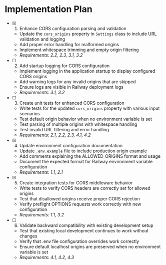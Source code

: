 # Implementation Plan

- [x] 1. Enhance CORS configuration parsing and validation
  - Update the `cors_origins` property in `Settings` class to include URL validation and logging
  - Add proper error handling for malformed origins
  - Implement whitespace trimming and empty origin filtering
  - _Requirements: 2.2, 2.3, 3.1, 3.2_

- [ ] 2. Add startup logging for CORS configuration
  - Implement logging in the application startup to display configured CORS origins
  - Add warning logs for any invalid origins that are skipped
  - Ensure logs are visible in Railway deployment logs
  - _Requirements: 3.1, 3.2_

- [ ] 3. Create unit tests for enhanced CORS configuration
  - Write tests for the updated `cors_origins` property with various input scenarios
  - Test default origin behavior when no environment variable is set
  - Test parsing of multiple origins with whitespace handling
  - Test invalid URL filtering and error handling
  - _Requirements: 2.1, 2.2, 2.3, 4.1, 4.2_

- [x] 4. Update environment configuration documentation
  - Update `.env.example` file to include production origin example
  - Add comments explaining the ALLOWED_ORIGINS format and usage
  - Document the expected format for Railway environment variable configuration
  - _Requirements: 1.1, 2.1_

- [x] 5. Create integration tests for CORS middleware behavior
  - Write tests to verify CORS headers are correctly set for allowed origins
  - Test that disallowed origins receive proper CORS rejection
  - Verify preflight OPTIONS requests work correctly with new configuration
  - _Requirements: 1.1, 3.2_

- [ ] 6. Validate backward compatibility with existing development setup
  - Test that existing local development continues to work without changes
  - Verify that .env file configuration overrides work correctly
  - Ensure default localhost origins are preserved when no environment variable is set
  - _Requirements: 4.1, 4.2, 4.3_